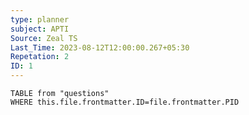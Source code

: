 ```yaml
---
type: planner
subject: APTI
Source: Zeal TS
Last_Time: 2023-08-12T12:00:00.267+05:30
Repetation: 2
ID: 1
---
```


```dataview
TABLE from "questions"
WHERE this.file.frontmatter.ID=file.frontmatter.PID
```